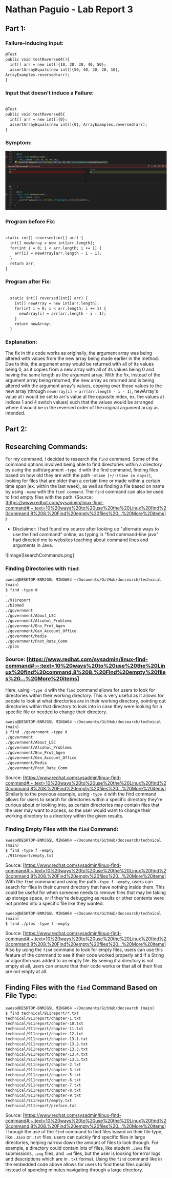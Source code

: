 # Nathan Paguio - Lab Report 3

## Part 1:

### Failure-inducing Input:

```
@Test
public void testReversed4(){
  int[] arr = new int[]{10, 20, 30, 40, 50};
  assertArrayEquals(new int[]{50, 40, 30, 20, 10}, ArrayExamples.reversed(arr);
}

```

### Input that doesn't induce a Failure:

```

@Test
public void testReversed5{
  int[] arr = new int[]{0};
  assertArrayEquals(new int[]{0}, ArrayExamples.reversed(arr);
}

```

### Symptom:

![Image](arraytestsSS.png)

### Program before Fix:

```

static int[] reversed(int[] arr) {
  int[] newArray = new int[arr.length];
  for(int i = 0; i < arr.length; i += 1) {
    arr[i] = newArray[arr.length - i - 1];
  }
  return arr;
}

```

### Program after Fix:

```

  static int[] reversed(int[] arr) {
    int[] newArray = new int[arr.length];
    for(int i = 0; i < arr.length; i += 1) {
      newArray[i] = arr[arr.length - i - 1];
    }
    return newArray;
  }

```

### Explanation:

The fix in this code works as originally, the argument array was being altered with values from the new array being made earlier in the method. Due to this, the argument array would be returned with all of its values being 0, as it copies from a new array with all of its values being 0 and having the same length as the argument array. With the fix, instead of the argument array being returned, the new array as returned and is being altered with the argument array's values, copying over those values to the new array (through `newArray[i] = arr[arr.length - i - 1]`, newArray's value at i would be set to arr's value at the opposite index, ex. the values at indices 1 and 4 switch values) such that the values would be arranged where it would be in the reversed order of the original argument array as intended.

## Part 2:
## Researching Commands:

For my command, I decided to research the `find` command. Some of the command options involved being able to find directories within a directory by using the path/argument `-type d` with the find command, finding files based on how old they are with the path `-mtime [+/-(time in days)]`, looking for files that are older than a certain time or made within a certain time span (ex. within the last week), as well as finding a file based on name by using `-name` with the `find command`. The `find` command can also be used to find empty files with the path. (Source: [https://www.redhat.com/sysadmin/linux-find-command#:~:text=10%20ways%20to%20use%20the%20Linux%20find%20command,8%208.%20Find%20empty%20files%20...%20More%20items])

- Disclaimer: I had found my source after looking up "alternate ways to use the find command" online, as typing in "find command-line java" had directed me to websites teaching about command lines and arguments in Java.
  
![Image][searchCommands.png]

### Finding Directories with `find`:
```
aweso@DESKTOP-BNMJGSL MINGW64 ~/Documents/GitHub/docsearch/technical (main)
$ find -type d
.
./911report
./biomed
./government
./government/About_LSC
./government/Alcohol_Problems
./government/Env_Prot_Agen
./government/Gen_Account_Office
./government/Media
./government/Post_Rate_Comm
./plos
```
### Source: [https://www.redhat.com/sysadmin/linux-find-command#:~:text=10%20ways%20to%20use%20the%20Linux%20find%20command,8%208.%20Find%20empty%20files%20...%20More%20items]
Here, using `-type d` with the `find` command allows for users to look for directories within their working directory. This is very useful as it allows for people to look at what directories are in their working directory, pointing out directories within that directory to look into in case they were looking for a specific file or needed to change their directory.


```
aweso@DESKTOP-BNMJGSL MINGW64 ~/Documents/GitHub/docsearch/technical (main)
$ find ./government -type d
./government
./government/About_LSC
./government/Alcohol_Problems
./government/Env_Prot_Agen
./government/Gen_Account_Office
./government/Media
./government/Post_Rate_Comm
```
Source: [https://www.redhat.com/sysadmin/linux-find-command#:~:text=10%20ways%20to%20use%20the%20Linux%20find%20command,8%208.%20Find%20empty%20files%20...%20More%20items]
Similarly to the previous example, using `-type d` with the find command allows for users to search for directories within a specific directory they're curious about or looking into, as certain directories may contain files that the user may want to access, so the user would want to change their working directory to a directory within the given results.

### Finding Empty Files with the `find` Command:
```
aweso@DESKTOP-BNMJGSL MINGW64 ~/Documents/GitHub/docsearch/technical (main)
$ find -type f -empty
./911report/empty.txt
```
Source: [https://www.redhat.com/sysadmin/linux-find-command#:~:text=10%20ways%20to%20use%20the%20Linux%20find%20command,8%208.%20Find%20empty%20files%20...%20More%20items]
With the `find` command and using the path `-type f -empty`, users can search for files in their current directory that have nothing inside them. This could be useful for when someone needs to remove files that may be taking up storage space, or if they're debugging as results or other contents were not printed into a specific file like they wanted.

```
aweso@DESKTOP-BNMJGSL MINGW64 ~/Documents/GitHub/docsearch/technical (main)
$ find ./plos -type f -empty

```
Source: [https://www.redhat.com/sysadmin/linux-find-command#:~:text=10%20ways%20to%20use%20the%20Linux%20find%20command,8%208.%20Find%20empty%20files%20...%20More%20items]
Also by using the `find` command to look for empty files, users can use this feature of the command to see if their code worked properly and if a String or algorithm was added to an empty file. By seeing if a directory is not empty at all, users can ensure that their code works or that all of their files are not empty at all.

## Finding Files with the `find` Command Based on File Type:
```
aweso@DESKTOP-BNMJGSL MINGW64 ~/Documents/GitHub/docsearch (main)
$ find technical/911report/*.txt
technical/911report/chapter-1.txt
technical/911report/chapter-10.txt
technical/911report/chapter-11.txt
technical/911report/chapter-12.txt
technical/911report/chapter-13.1.txt
technical/911report/chapter-13.2.txt
technical/911report/chapter-13.3.txt
technical/911report/chapter-13.4.txt
technical/911report/chapter-13.5.txt
technical/911report/chapter-2.txt
technical/911report/chapter-3.txt
technical/911report/chapter-5.txt
technical/911report/chapter-6.txt
technical/911report/chapter-7.txt
technical/911report/chapter-8.txt
technical/911report/chapter-9.txt
technical/911report/empty.txt
technical/911report/preface.txt

```
Source: [https://www.redhat.com/sysadmin/linux-find-command#:~:text=10%20ways%20to%20use%20the%20Linux%20find%20command,8%208.%20Find%20empty%20files%20...%20More%20items]
Through the use of the `find` command to find files based on their file type, like `.Java` or `.txt` files, users can quickly find specific files in large directories, helping narrow down the amount of files to look through. For example, a directory could contain lots of files, like student `.Java` file submissions, `.png` files, and `.md` files, but the user is looking for error logs and descriptions which are in `.txt` format. Using the `find` command like in the embedded code above allows for users to find these files quickly instead of spending minutes navigating through a large directory.


